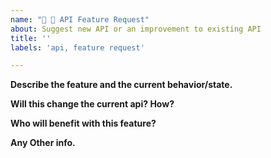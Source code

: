 ```yaml
---
name: "🧬 💎 API Feature Request"
about: Suggest new API or an improvement to existing API
title: ''
labels: 'api, feature request'

---
```


<!--
  Please provide a clear and concise description for your idea. Consider adding code examples, screenshots and references to similar APIs.
-->

**Describe the feature and the current behavior/state.**

**Will this change the current api? How?**

**Who will benefit with this feature?**

**Any Other info.**
